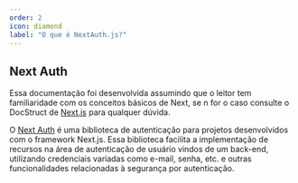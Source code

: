 ```yaml
---
order: 2
icon: diamond
label: "O que é NextAuth.js?"
---
```


## Next Auth

Essa documentação foi desenvolvida assumindo que o leitor tem familiaridade com os conceitos básicos de Next, se n for o caso consulte o DocStruct de [Next.js]() para qualquer dúvida.

O [Next Auth](https://next-auth.js.org/) é uma biblioteca de autenticação para projetos desenvolvidos com o framework Next.js.
Essa biblioteca facilita a implementação de recursos na área de autenticação de usuário vindos de um back-end, utilizando credenciais variadas como e-mail, senha, etc. e outras funcionalidades relacionadas à segurança por autenticação.

